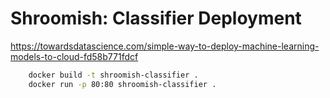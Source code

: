 # Shroomish: Classifier Deployment

https://towardsdatascience.com/simple-way-to-deploy-machine-learning-models-to-cloud-fd58b771fdcf


```bash
	docker build -t shroomish-classifier .
	docker run -p 80:80 shroomish-classifier .
```
